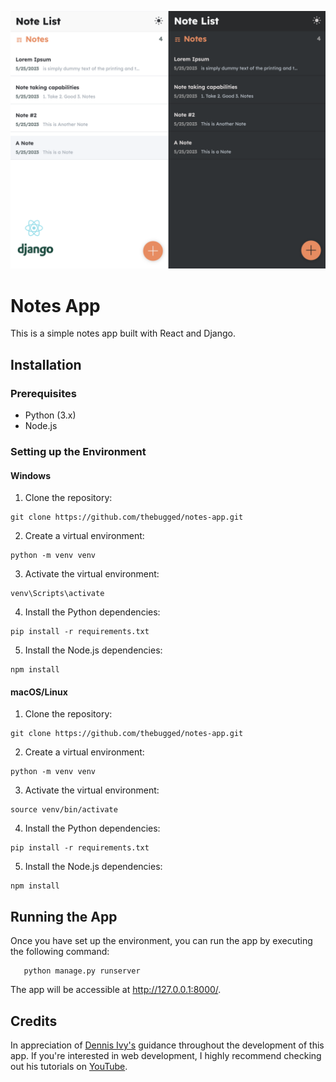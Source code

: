 
![Notes App](screenshot.png)

## 
# Notes App
This is a simple notes app built with React and Django.


## Installation

### Prerequisites
- Python (3.x)
- Node.js

### Setting up the Environment

#### Windows
1. Clone the repository:
```shell
git clone https://github.com/thebugged/notes-app.git
```

2. Create a virtual environment: 
```shell
python -m venv venv
```

3. Activate the virtual environment:
```shell
venv\Scripts\activate
```

4. Install the Python dependencies:
```shell
pip install -r requirements.txt
```

5. Install the Node.js dependencies:
```shell
npm install
```

#### macOS/Linux
1. Clone the repository:
```shell
git clone https://github.com/thebugged/notes-app.git
```

2. Create a virtual environment: 
```shell
python -m venv venv
```

3. Activate the virtual environment:
```shell
source venv/bin/activate
```

4. Install the Python dependencies:
```shell
pip install -r requirements.txt
```

5. Install the Node.js dependencies:
```shell
npm install
```


## Running the App
Once you have set up the environment, you can run the app by executing the following command:
```shell
   python manage.py runserver
```

The app will be accessible at http://127.0.0.1:8000/.


## Credits
In appreciation of [Dennis Ivy's](https://github.com/divanov) guidance throughout the development of this app. If you're interested in web development, I highly recommend checking out his tutorials on [YouTube](https://www.youtube.com/@DennisIvy). 


